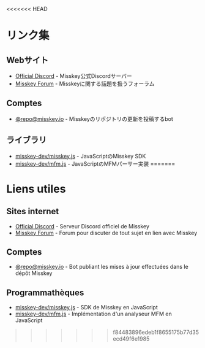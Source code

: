 <<<<<<< HEAD
# リンク集

## Webサイト
- [Official Discord](https://discord.gg/Wp8gVStHW3) - Misskey公式Discordサーバー
- [Misskey Forum](https://forum.misskey.io/) - Misskeyに関する話題を扱うフォーラム

## Comptes
- [@repo@misskey.io](https://misskey.io/@repo) - Misskeyのリポジトリの更新を投稿するbot

## ライブラリ
- [misskey-dev/misskey.js](https://github.com/misskey-dev/misskey.js) - JavaScriptのMisskey SDK
- [misskey-dev/mfm.js](https://github.com/misskey-dev/mfm.js) - JavaScriptのMFMパーサー実装
=======
# Liens utiles

## Sites internet
- [Official Discord](https://discord.gg/Wp8gVStHW3) - Serveur Discord officiel de Misskey
- [Misskey Forum](https://forum.misskey.io/) - Forum pour discuter de tout sujet en lien avec Misskey

## Comptes
- [@repo@misskey.io](https://misskey.io/@repo) - Bot publiant les mises à jour effectuées dans le dépôt Misskey

## Programmathèques
- [misskey-dev/misskey.js](https://github.com/misskey-dev/misskey.js) - SDK de Misskey en JavaScript
- [misskey-dev/mfm.js](https://github.com/misskey-dev/mfm.js) - Implémentation d'un analyseur MFM en JavaScript
>>>>>>> f84483896edeb1f8655175b77d35ecd49f6e1985
